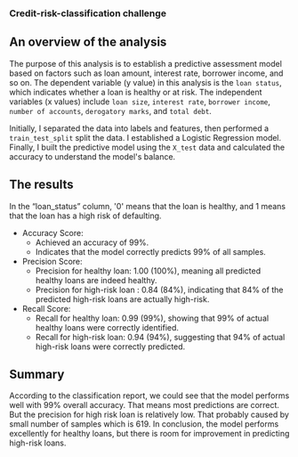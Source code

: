 ### Credit-risk-classification challenge

## An overview of the analysis

The purpose of this analysis is to establish a predictive assessment model based on factors such as loan amount, interest rate, borrower income, and so on. The dependent variable (y value) in this analysis is the `loan status`, which indicates whether a loan is healthy or at risk. The independent variables (x values) include `loan size`, `interest rate`, `borrower income`, `number of accounts`, `derogatory marks`, and `total debt`.

Initially, I separated the data into labels and features, then performed a `train_test_split` split the data. I established a Logistic Regression model. Finally, I built the predictive model using the `X_test` data and calculated the accuracy to understand the model's balance.

## The results

In the “loan_status” column, '0' means that the loan is healthy, and 1 means that the loan has a high risk of defaulting. 

* Accuracy Score:
   * Achieved an accuracy of 99%.
   * Indicates that the model correctly predicts 99% of all samples.
* Precision Score:
   * Precision for healthy loan: 1.00 (100%), meaning all predicted healthy loans are indeed healthy.
   * Precision for high-risk loan : 0.84 (84%), indicating that 84% of the predicted high-risk loans are actually high-risk.
* Recall Score:
   * Recall for healthy loan: 0.99 (99%), showing that 99% of actual healthy loans were correctly identified.
   * Recall for high-risk loan: 0.94 (94%), suggesting that 94% of actual high-risk loans were correctly predicted.


## Summary

According to the classification report, we could see that the model performs well with 99% overall accuracy. That means most predictions are correct. But the precision for high risk loan is relatively low. That probably caused by small number of samples which is 619. In conclusion, the model performs excellently for healthy loans, but there is room for improvement in predicting high-risk loans.